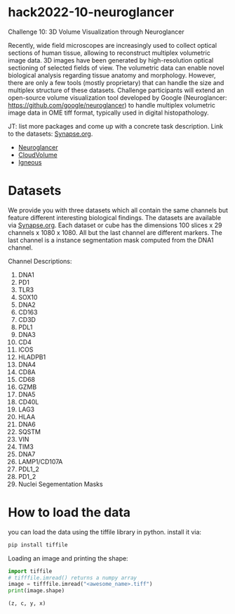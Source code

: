 # hack2022-10-neuroglancer
Challenge 10: 3D Volume Visualization through Neuroglancer

Recently, wide field microscopes are increasingly used to collect optical sections of human tissue, allowing to reconstruct multiplex volumetric image data. 3D images have been generated by high-resolution optical sectioning of selected fields of view. The volumetric data can enable novel biological analysis regarding tissue anatomy and morphology. However, there are only a few tools (mostly proprietary) that can handle the size and multiplex structure of these datasets. Challenge participants will extend an open-source volume visualization tool developed by Google (Neuroglancer: https://github.com/google/neuroglancer) to handle multiplex volumetric image data in OME tiff format, typically used in digital histopathology.



JT: list more packages and come up with a concrete task description. Link to the datasets: [Synapse.org](https://www.synapse.org/#!Synapse:syn26848775).

* [Neuroglancer](https://github.com/google/neuroglancer)
* [CloudVolume](https://github.com/seung-lab/cloud-volume)
* [Igneous](https://github.com/seung-lab/igneous)

# Datasets
We provide you with three datasets which all contain the same channels but feature different interesting biological findings. The datasets are available via [Synapse.org](https://www.synapse.org/#!Synapse:syn26848775).
Each dataset or cube has the dimensions 100 slices x 29 channels x 1080 x 1080. All but the last channel are different markers. The last channel is a instance segmentation mask computed from the DNA1 channel.

Channel Descriptions:
1. DNA1
2. PD1
3. TLR3
4. SOX10
5. DNA2
6. CD163
7. CD3D
8. PDL1
9. DNA3
10. CD4
11. ICOS
12. HLADPB1
13. DNA4
14. CD8A
15. CD68
16. GZMB
17. DNA5
18. CD40L
19. LAG3
20. HLAA
21. DNA6
22. SQSTM
23. VIN
24. TIM3
25. DNA7
26. LAMP1/CD107A
27. PDL1_2
28. PD1_2
29. Nuclei Segementation Masks

# How to load the data
you can load the data using the tiffile library in python.
install it via:
```python
pip install tiffile
```
Loading an image and printing the shape:
```python
import tiffile
# tifffile.imread() returns a numpy array 
image = tifffile.imread("<awesome_name>.tiff")
print(image.shape)

(z, c, y, x)
```
